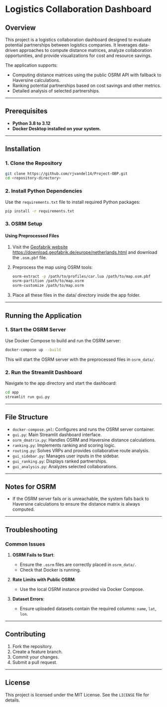 # Logistics Collaboration Dashboard

## Overview

This project is a logistics collaboration dashboard designed to evaluate potential partnerships between logistics companies. It leverages data-driven approaches to compute distance matrices, analyze collaboration opportunities, and provide visualizations for cost and resource savings.

The application supports:

- Computing distance matrices using the public OSRM API with fallback to Haversine calculations.
- Ranking potential partnerships based on cost savings and other metrics.
- Detailed analysis of selected partnerships.

---

## Prerequisites

- **Python 3.8 to 3.12**
- **Docker Desktop installed on your system.**

---

## Installation

### 1. Clone the Repository

```bash
git clone https://github.com/rjvandel14/Project-OBP.git
cd <repository-directory>
```

### 2. Install Python Dependencies

Use the `requirements.txt` file to install required Python packages:

```bash
pip install -r requirements.txt
```

### 3. OSRM Setup

#### Using Preprocessed Files 

1. Visit the [Geofabrik website]([https://download.geofabrik.de/]) https://download.geofabrik.de/europe/netherlands.html and download the `.osm.pbf` file.

2. Preprocess the map using OSRM tools:

   ```bash
   osrm-extract -p /path/to/profiles/car.lua /path/to/map.osm.pbf
   osrm-partition /path/to/map.osrm
   osrm-customize /path/to/map.osrm
   ```

3. Place all these files in the data/ directory inside the app folder.

---

## Running the Application

### 1. Start the OSRM Server

Use Docker Compose to build and run the OSRM server:

```bash
docker-compose up --build
```

This will start the OSRM server with the preprocessed files in `osrm_data/`.

### 2. Run the Streamlit Dashboard

Navigate to the app directory and start the dashboard:

```bash
cd app
streamlit run gui.py
```

---

## File Structure

- `docker-compose.yml`: Configures and runs the OSRM server container.
- `gui.py`: Main Streamlit dashboard interface.
- `osrm_dmatrix.py`: Handles OSRM and Haversine distance calculations.
- `ranking.py`: Implements ranking and scoring logic.
- `routing.py`: Solves VRPs and provides collaborative route analysis.
- `gui_sidebar.py`: Manages user inputs in the sidebar.
- `gui_ranking.py`: Displays ranked partnerships.
- `gui_analysis.py`: Analyzes selected collaborations.

---

## Notes for OSRM

- If the OSRM server fails or is unreachable, the system falls back to Haversine calculations to ensure the distance matrix is always computed.

---

## Troubleshooting

### Common Issues

1. **OSRM Fails to Start**:

   - Ensure the `.osrm` files are correctly placed in `osrm_data/`.
   - Check that Docker is running.

2. **Rate Limits with Public OSRM**:

   - Use the local OSRM instance provided via Docker Compose.

3. **Dataset Errors**:

   - Ensure uploaded datasets contain the required columns: `name`, `lat`, `lon`.

---

## Contributing

1. Fork the repository.
2. Create a feature branch.
3. Commit your changes.
4. Submit a pull request.

---

## License

This project is licensed under the MIT License. See the `LICENSE` file for details.

